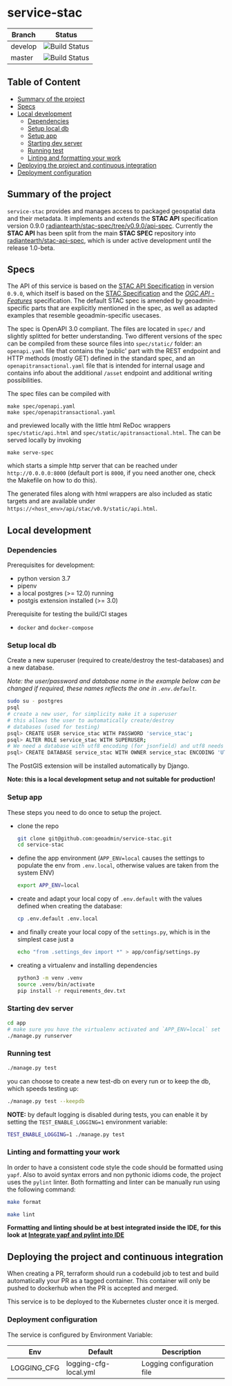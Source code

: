 # service-stac

| Branch | Status |
|--------|-----------|
| develop | ![Build Status](https://codebuild.eu-central-1.amazonaws.com/badges?uuid=eyJlbmNyeXB0ZWREYXRhIjoiaE1nOXJ6Zk5YYWZRWGd5MlY3SGZCUUV6c0pIVEM1Z0lmWHdpYWFxZzdKOW1LbTJ1YUZXT0lpaUVzUVZrZ0dTNlhDdDlUYm0rSE9yNmE5TlcrZ3RoclNZPSIsIml2UGFyYW1ldGVyU3BlYyI6Ii8rdldNQUt5MnZDdHpMT0siLCJtYXRlcmlhbFNldFNlcmlhbCI6MX0%3D&branch=develop) |
| master | ![Build Status](https://codebuild.eu-central-1.amazonaws.com/badges?uuid=eyJlbmNyeXB0ZWREYXRhIjoiaE1nOXJ6Zk5YYWZRWGd5MlY3SGZCUUV6c0pIVEM1Z0lmWHdpYWFxZzdKOW1LbTJ1YUZXT0lpaUVzUVZrZ0dTNlhDdDlUYm0rSE9yNmE5TlcrZ3RoclNZPSIsIml2UGFyYW1ldGVyU3BlYyI6Ii8rdldNQUt5MnZDdHpMT0siLCJtYXRlcmlhbFNldFNlcmlhbCI6MX0%3D&branch=master) |

## Table of Content

- [Summary of the project](#summary-of-the-project)
- [Specs](#specs)
- [Local development](#local-development)
  - [Dependencies](#dependencies)
  - [Setup local db](#setup-local-db)
  - [Setup app](#setup-app)
  - [Starting dev server](#starting-dev-server)
  - [Running test](#running-test)
  - [Linting and formatting your work](#linting-and-formatting-your-work)
- [Deploying the project and continuous integration](#deploying-the-project-and-continuous-integration)
- [Deployment configuration](#deployment-configuration)

## Summary of the project

`service-stac` provides and manages access to packaged geospatial data and their metadata. It implements and extends the **STAC API** specification version 0.9.0 [radiantearth/stac-spec/tree/v0.9.0/api-spec](https://github.com/radiantearth/stac-spec/tree/v0.9.0/api-spec). Currently the **STAC API** has been split from the main **STAC SPEC** repository into [radiantearth/stac-api-spec](https://github.com/radiantearth/stac-api-spec), which is under active development until the release 1.0-beta.

## Specs

The API of this service is based on the [STAC API Specification](https://github.com/radiantearth/stac-api-spec) in version `0.9.0`, which itself is based on the [STAC Specification](https://github.com/radiantearth/stac-spec/tree/v0.9.0) and the [_OGC API - Features_](https://github.com/opengeospatial/ogcapi-features) specification. The default STAC spec is amended by geoadmin-specific parts that are explicitly mentioned in the spec, as well as adapted examples that resemble geoadmin-specific usecases.

The spec is OpenAPI 3.0 compliant. The files are located in `spec/` and slightly splitted for better understanding. Two different versions of the spec can be compiled from these source files into `spec/static/` folder: an `openapi.yaml` file that contains the 'public' part with the REST endpoint and HTTP methods (mostly GET) defined in the standard spec, and an `openapitransactional.yaml` file that is intended for internal usage and contains info about the additional `/asset` endpoint and additional writing possibilities. 

The spec files can be compiled with 

```
make spec/openapi.yaml
make spec/openapitransactional.yaml
```

and previewed locally with the little html ReDoc wrappers `spec/static/api.html` and `spec/static/apitransactional.html`. The can be served locally by invoking

```
make serve-spec
```

which starts a simple http server that can be reached under `http://0.0.0.0:8000` (default port is `8000`, if you need another one, check the Makefile on how to do this).

The generated files along with html wrappers are also included as static targets and are available under `https://<host_env>/api/stac/v0.9/static/api.html`.


## Local development

### Dependencies

Prerequisites for development:

- python version 3.7
- pipenv
- a local postgres (>= 12.0) running
- postgis extension installed (>= 3.0)

Prerequisite for testing the build/CI stages

- `docker` and `docker-compose`

### Setup local db

Create a new superuser (required to create/destroy the test-databases) and a new database.

*Note: the user/password and database name in the example below can be changed if required, these names reflects the one in `.env.default`.*

```bash
sudo su - postgres
psql
# create a new user, for simplicity make it a superuser
# this allows the user to automatically create/destroy
# databases (used for testing)
psql> CREATE USER service_stac WITH PASSWORD 'service_stac';
psql> ALTER ROLE service_stac WITH SUPERUSER;
# We need a database with utf8 encoding (for jsonfield) and utf8 needs template0
psql> CREATE DATABASE service_stac WITH OWNER service_stac ENCODING 'UTF8' TEMPLATE template0;
```

The PostGIS extension will be installed automatically by Django.

**Note: this is a local development setup and not suitable for production!**

### Setup app

These steps you need to do once to setup the project.

- clone the repo

  ```bash
  git clone git@github.com:geoadmin/service-stac.git
  cd service-stac
  ```

- define the app environment (`APP_ENV=local` causes the settings to populate the env from `.env.local`, otherwise values are taken from the system ENV)

  ```bash
  export APP_ENV=local
  ```

- create and adapt your local copy of `.env.default` with the values defined when creating the database:

  ```bash
  cp .env.default .env.local
  ```

- and finally create your local copy of the `settings.py`, which is in the simplest case just a

  ```bash
  echo "from .settings_dev import *" > app/config/settings.py
  ```

- creating a virtualenv and installing dependencies

  ```bash
  python3 -m venv .venv
  source .venv/bin/activate
  pip install -r requirements_dev.txt
  ```

### Starting dev server

```bash
cd app
# make sure you have the virtualenv activated and `APP_ENV=local` set
./manage.py runserver
```

### Running test

```bash
./manage.py test
```

you can choose to create a new test-db on every run or to keep the db, which speeds testing up:

```bash
./manage.py test --keepdb
```

**NOTE:** by default logging is disabled during tests, you can enable it by setting the `TEST_ENABLE_LOGGING=1` environment variable:

```bash
TEST_ENABLE_LOGGING=1 ./manage.py test
```

### Linting and formatting your work

In order to have a consistent code style the code should be formatted using `yapf`. Also to avoid syntax errors and non
pythonic idioms code, the project uses the `pylint` linter. Both formatting and linter can be manually run using the
following command:

```bash
make format
```

```bash
make lint
```

**Formatting and linting should be at best integrated inside the IDE, for this look at
[Integrate yapf and pylint into IDE](https://github.com/geoadmin/doc-guidelines/blob/master/PYTHON.md#yapf-and-pylint-ide-integration)**

<!--
#### gopass summon provider

For the DB connection, some makefile targets (`test`, `serve`, `gunicornserve`, ...) uses `summon -p gopass --up -e service-stac-$(ENV)` to gets the credentials as environment variables.

This __summon__ command requires to have a `secrets.yml` file located higher up in the project folder hierarchy (e.g in `${HOME}/secrets.yml` if the project has been cloned in `${HOME}` or in a sub folder). This `secrets.yml` file must have two sections as follow:

```yaml
service-stac-dev:
    DB_USER: !var path-to-the-db-user-variable
    DB_PW: !var path-to-the-db-user-password
    DB_HOST: !var path-to-the-db-host
```

-->

## Deploying the project and continuous integration

When creating a PR, terraform should run a codebuild job to test and build automatically your PR as a tagged container. This container will only be pushed to dockerhub when the PR is accepted and merged.

This service is to be deployed to the Kubernetes cluster once it is merged.

### Deployment configuration

The service is configured by Environment Variable:

| Env         | Default               | Description                            |
|-------------|-----------------------|----------------------------------------|
| LOGGING_CFG | logging-cfg-local.yml | Logging configuration file             |
